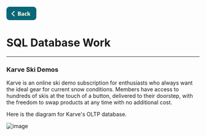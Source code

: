 [<img src="../Buttons/SVG/back.svg" height="35" width="auto"/>](../README.md/#database)
<br>

# SQL Database Work
<hr>

### Karve Ski Demos

Karve is an online ski demo subscription for enthusiasts who always want the ideal gear for current snow conditions. Members have access to hundreds of skis at the touch of a button, delivered to their doorstep, with the freedom to swap products at any time with no additional cost.

Here is the diagram for Karve's OLTP database.

![image](https://user-images.githubusercontent.com/90723578/136710380-84e7f476-5274-467c-ba4a-272ef0c3d080.png)
